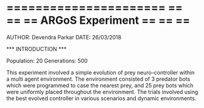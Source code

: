 ======================
==                  ==
== ARGoS Experiment ==
==                  ==
======================

AUTHOR: Devendra Parkar
DATE: 26/03/2018



*** INTRODUCTION ***

Population: 20
Generations: 500


This experiment involved a simple evolution of prey neuro-controller within a multi agent environment. The environment consisted of 3 predator bots which were programmed to case the nearest prey, and 25 prey bots which were uniformly placed throughout the environment. The trials involved using the best evolved controller in various scenarios and dynamic environments.

